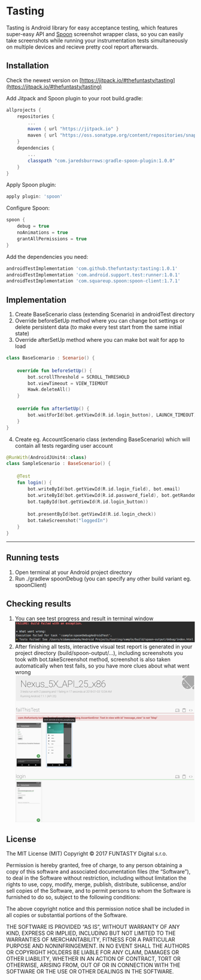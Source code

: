 # Tasting #

Tasting is Android library for easy acceptance testing, which features super-easy API and [Spoon](https://github.com/square/spoon) screenshot wrapper class, so you can easily take screenshots while running your instrumentation tests simultaneously on multiple devices and recieve pretty cool report afterwards.


## Installation

Check the newest version on [https://jitpack.io/#thefuntasty/tasting](https://jitpack.io/#thefuntasty/tasting)

Add Jitpack and Spoon plugin to your root build.gradle:

```groovy
allprojects {
    repositories {
        ...
        maven { url "https://jitpack.io" }
        maven { url "https://oss.sonatype.org/content/repositories/snapshots" }
    }
    dependencies {
    	...
    	classpath "com.jaredsburrows:gradle-spoon-plugin:1.0.0"
    }
}
```
Apply Spoon plugin:
```groovy
apply plugin: 'spoon'
```

Configure Spoon:
```groovy
spoon {
    debug = true
    noAnimations = true
    grantAllPermissions = true
}
```

Add the dependencies you need:
```groovy
androidTestImplementation 'com.github.thefuntasty:tasting:1.0.1'
androidTestImplementation 'com.android.support.test:runner:1.0.1'
androidTestImplementation 'com.squareup.spoon:spoon-client:1.7.1'
```

## Implementation
1. Create BaseScenario class (extending Scenario) in androidTest directory
2. Override beforeSetUp method where you can change bot settings or delete persistent data (to make every test start from the same initial state)
3. Override afterSetUp method where you can make bot wait for app to load
```kotlin
class BaseScenario : Scenario() {

    override fun beforeSetUp() {
        bot.scrollThreshold = SCROLL_THRESHOLD
        bot.viewTimeout = VIEW_TIEMOUT
        Hawk.deleteAll()
    }

    override fun afterSetUp() {
        bot.waitForId(bot.getViewId(R.id.login_button), LAUNCH_TIMEOUT)
    }
}
```
4. Create eg. AccountScenario class (extending BaseScenario) which will contain all tests regarding user account
```kotlin
@RunWith(AndroidJUnit4::class)
class SampleScenario : BaseScenario() {

    @Test
    fun login() {
        bot.writeById(bot.getViewId(R.id.login_field), bot.email)
        bot.writeById(bot.getViewId(R.id.password_field), bot.getRandomString(21))
        bot.tapById(bot.getViewId(R.id.login_button))

        bot.presentById(bot.getViewId(R.id.login_check))
        bot.takeScreenshot("loggedIn")
    }
}
```
***

## Running tests

1. Open terminal at your Android project directory
2. Run ./gradlew spoonDebug (you can specify any other build variant eg. spoonClient)

## Checking results

1. You can see test progress and result in terminal window
![Terminal Output](pictures/terminal.png)
2. After finishing all tests, interactive visual test report is generated in your project directory (build/spoon-output/...), including screenshots you took with bot.takeScreenshot method, screenshot is also taken automatically when test fails, so you have more clues about what went wrong
![Test Results](pictures/html.png)

## License

The MIT License (MIT)
Copyright © 2017 FUNTASTY Digital s.r.o.

Permission is hereby granted, free of charge, to any person obtaining a copy of this software and associated documentation files (the “Software”), to deal in the Software without restriction, including without limitation the rights to use, copy, modify, merge, publish, distribute, sublicense, and/or sell copies of the Software, and to permit persons to whom the Software is furnished to do so, subject to the following conditions:

The above copyright notice and this permission notice shall be included in all copies or substantial portions of the Software.

THE SOFTWARE IS PROVIDED “AS IS”, WITHOUT WARRANTY OF ANY KIND, EXPRESS OR IMPLIED, INCLUDING BUT NOT LIMITED TO THE WARRANTIES OF MERCHANTABILITY, FITNESS FOR A PARTICULAR PURPOSE AND NONINFRINGEMENT. IN NO EVENT SHALL THE AUTHORS OR COPYRIGHT HOLDERS BE LIABLE FOR ANY CLAIM, DAMAGES OR OTHER LIABILITY, WHETHER IN AN ACTION OF CONTRACT, TORT OR OTHERWISE, ARISING FROM, OUT OF OR IN CONNECTION WITH THE SOFTWARE OR THE USE OR OTHER DEALINGS IN THE SOFTWARE.

